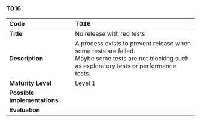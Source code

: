 ### T016

| **Code**           | **T016** |
| :--                | :--      |
| **Title**          | No release with red tests |
| **Description**    | A process exists to prevent release when some tests are failed. <br/> Maybe some tests are not blocking such as exploratory tests or performance tests. |
| **Maturity Level** | [Level 1](/levels#level-1) |
| **Possible Implementations** | |
| **Evaluation**     | |
